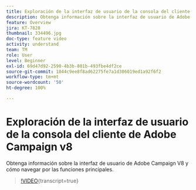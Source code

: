 ```yaml
---
title: Exploración de la interfaz de usuario de la consola del cliente de Adobe Campaign v8
description: Obtenga información sobre la interfaz de usuario de Adobe Campaign V8 y cómo navegar por las funciones principales.
feature: Overview
jira: KT-7828
thumbnail: 334496.jpg
doc-type: feature video
activity: understand
team: TM
role: User
level: Beginner
exl-id: 69d47d92-2590-4b3b-801b-493fbe4df2ce
source-git-commit: 1844c9ee8f8ad62275fe7a1d306019ed1a92f6f2
workflow-type: tm+mt
source-wordcount: '50'
ht-degree: 100%

---
```


# Exploración de la interfaz de usuario de la consola del cliente de Adobe Campaign v8

Obtenga información sobre la interfaz de usuario de Adobe Campaign V8 y cómo navegar por las funciones principales.

>[!VIDEO](https://video.tv.adobe.com/v/3426436?quality=12&learn=on&captions=spa){transcript=true}
